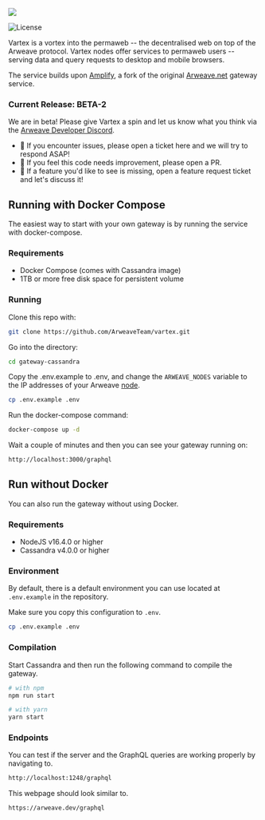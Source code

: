 <img src="https://raw.githubusercontent.com/ArweaveTeam/vartex/main/docs/logo.png"></img>

![License](https://img.shields.io/badge/license-MIT-blue.svg)

Vartex is a vortex into the permaweb -- the decentralised web on top of the Arweave protocol. Vartex nodes offer services to permaweb users -- serving data and query requests to desktop and mobile browsers.

The service builds upon [Amplify](https://www.amplify.host), a fork of the original [Arweave.net](https://arweave.net/status) gateway service.

### Current Release: BETA-2

We are in beta! Please give Vartex a spin and let us know what you think via the [Arweave Developer Discord](https://discord.gg/BXk8tq7).

* :ghost: If you encounter issues, please open a ticket here and we will try to respond ASAP!
* :gift: If you feel this code needs improvement, please open a PR.
* :pray: If a feature you'd like to see is missing, open a feature request ticket and let's discuss it!


## Running with Docker Compose

The easiest way to start with your own gateway is by running the service with docker-compose.

### Requirements

- Docker Compose (comes with Cassandra image)
- 1TB or more free disk space for persistent volume

### Running

Clone this repo with:

```bash
git clone https://github.com/ArweaveTeam/vartex.git
```

Go into the directory:

```bash
cd gateway-cassandra
```

Copy the .env.example to .env, and change the `ARWEAVE_NODES` variable to the IP addresses of your Arweave [node](https://docs.arweave.org/info/mining/mining-guide).
```bash
cp .env.example .env
```

Run the docker-compose command:

```bash
docker-compose up -d
```

Wait a couple of minutes and then you can see your gateway running on:

```bash
http://localhost:3000/graphql
```

## Run without Docker

You can also run the gateway without using Docker.

### Requirements

- NodeJS v16.4.0 or higher
- Cassandra v4.0.0 or higher

### Environment

By default, there is a default environment you can use located at `.env.example` in the repository.


Make sure you copy this configuration to `.env`.

```bash
cp .env.example .env
```

### Compilation

Start Cassandra and then run the following command to compile the gateway.

```bash
# with npm
npm run start

# with yarn
yarn start
```

### Endpoints

You can test if the server and the GraphQL queries are working properly by navigating to.

```bash
http://localhost:1248/graphql
```

This webpage should look similar to.

```bash
https://arweave.dev/graphql
```
